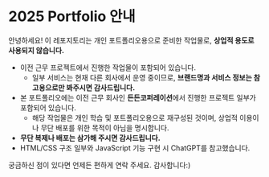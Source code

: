 # 2025 Portfolio 안내

안녕하세요!
이 레포지토리는 개인 포트폴리오용으로 준비한 작업물로, **상업적 용도로 사용되지 않습니다.**

- 이전 근무 프로젝트에서 진행한 작업물이 포함되어 있습니다.
   - 일부 서비스는 현재 다른 회사에서 운영 중이므로, **브랜드명과 서비스 정보는 참고용으로만 봐주시면 감사드립니다.**
- 본 포트폴리오에는 이전 근무 회사인 **든든코퍼레이션**에서 진행한 프로젝트 일부가 포함되어 있습니다.
   - 해당 작업물은 개인 학습 및 포트폴리오용으로 재구성된 것이며, 상업적 이용이나 무단 배포를 위한 목적이 아님을 명시합니다.
- **무단 복제나 배포는 삼가해 주시면 감사드립니다.**
- HTML/CSS 구조 일부와 JavaScript 기능 구현 시 ChatGPT를 참고했습니다.

궁금하신 점이 있다면 언제든 편하게 연락 주세요.
감사합니다:)